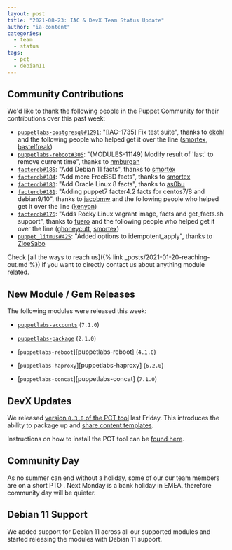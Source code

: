 ```yaml
---
layout: post
title: "2021-08-23: IAC & DevX Team Status Update"
author: "ia-content"
categories:
  - team
  - status
tags:
  - pct
  - debian11
---
```


## Community Contributions

We'd like to thank the following people in the Puppet Community for their contributions over this past week:

- [`puppetlabs-postgresql#1291`][puppetlabs-postgresql-pr-1291]: "[IAC-1735] Fix test suite", thanks to [ekohl][ekohl] and the following people who helped get it over the line ([smortex][smortex], [bastelfreak][bastelfreak])
- [`puppetlabs-reboot#305`][puppetlabs-reboot-pr-305]: "(MODULES-11149) Modify result of 'last' to remove current time", thanks to [nmburgan][nmburgan]
- [`facterdb#185`][facterdb-pr-185]: "Add Debian 11 facts", thanks to [smortex][smortex]
- [`facterdb#184`][facterdb-pr-184]: "Add more FreeBSD facts", thanks to [smortex][smortex]
- [`facterdb#183`][facterdb-pr-183]: "Add Oracle Linux 8 facts", thanks to [as0bu][as0bu]
- [`facterdb#181`][facterdb-pr-181]: "Adding puppet7 facter4.2 facts for centos7/8 and debian9/10", thanks to [jacobmw][jacobmw] and the following people who helped get it over the line ([kenyon][kenyon])
- [`facterdb#176`][facterdb-pr-176]: "Adds Rocky Linux vagrant image, facts and get_facts.sh support", thanks to [fuero][fuero] and the following people who helped get it over the line ([ghoneycutt][ghoneycutt], [smortex][smortex])
- [`puppet_litmus#425`][puppet_litmus-pr-425]: "Added options to idempotent_apply", thanks to [ZloeSabo][ZloeSabo]

Check [all the ways to reach us]({% link _posts/2021-01-20-reaching-out.md %}) if you want to directly contact us about anything module related.

## New Module / Gem Releases

The following modules were released this week:

- [`puppetlabs-accounts`][puppetlabs-accounts] (`7.1.0`)
- [`puppetlabs-package`][puppetlabs-package] (`2.1.0`)
- [`puppetlabs-reboot`][puppetlabs-reboot] (`4.1.0`)
- [`puppetlabs-haproxy`][puppetlabs-haproxy] (`6.2.0`)
- [`puppetlabs-concat`][puppetlabs-concat] (`7.1.0`)

  [puppetlabs-accounts]: https://github.com/puppetlabs/puppetlabs-accounts
  [puppetlabs-package]: https://github.com/puppetlabs/puppetlabs-package
  [puppetlabs-postgresql-pr-1291]: https://github.com/puppetlabs/puppetlabs-postgresql/pull/1291
  [ekohl]: https://github.com/ekohl
  [smortex]: https://github.com/smortex
  [bastelfreak]: https://github.com/bastelfreak
  [puppetlabs-reboot-pr-305]: https://github.com/puppetlabs/puppetlabs-reboot/pull/305
  [nmburgan]: https://github.com/nmburgan
  [facterdb-pr-185]: https://github.com/voxpupuli/facterdb/pull/185
  [facterdb-pr-184]: https://github.com/voxpupuli/facterdb/pull/184
  [facterdb-pr-183]: https://github.com/voxpupuli/facterdb/pull/183
  [as0bu]: https://github.com/as0bu
  [facterdb-pr-181]: https://github.com/voxpupuli/facterdb/pull/181
  [jacobmw]: https://github.com/jacobmw
  [kenyon]: https://github.com/kenyon
  [facterdb-pr-176]: https://github.com/voxpupuli/facterdb/pull/176
  [fuero]: https://github.com/fuero
  [ghoneycutt]: https://github.com/ghoneycutt
  [puppet_litmus-pr-425]: https://github.com/puppetlabs/puppet_litmus/pull/425
  [ZloeSabo]: https://github.com/ZloeSabo

## DevX Updates

We released [version `0.3.0` of the PCT tool](https://github.com/puppetlabs/pdkgo/releases/tag/0.3.0) last Friday.
This introduces the ability to package up and [share content templates](https://github.com/puppetlabs/pdkgo#sharing-templates).

Instructions on how to install the PCT tool can be [found here](https://github.com/puppetlabs/pdkgo#installing).

## Community Day

As no summer can end without a holiday, some of our our team members are on a short PTO .
Next Monday is a bank holiday in EMEA, therefore community day will be quieter.

## Debian 11 Support

We added support for Debian 11 across all our supported modules and started releasing the modules with Debian 11 support.

  [Adrian]:             https://github.com/adrianiurca
  [Ben]:                https://github.com/binford2k
  [Ciaran]:             https://github.com/sanfrancrisko
  [Daiana]:             https://github.com/daianamezdrea
  [Danny]:              https://github.com/carabasdaniel
  [DavidArmstrong]:     https://github.com/da-ar
  [DavidSchmitt]:       https://github.com/DavidS
  [DavidSwan]:          https://github.com/david22swan
  [Disha]:              https://github.com/Disha-maker
  [James]:              https://github.com/jpogran
  [Lore]:               https://github.com/lionce
  [Michael]:            https://github.com/michaeltlombardi
  [Paula]:              https://github.com/pmcmaw
  [Sheena]:             https://github.com/sheenaajay
  [Supported Modules]:  https://puppetlabs.github.io/iac/modules/
  [Tools]:              https://puppetlabs.github.io/iac/tools/
